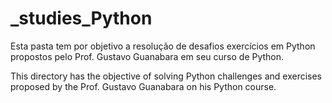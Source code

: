 # _studies_Python
Esta pasta tem por objetivo a resolução de desafios exercícios em Python propostos pelo Prof. Gustavo Guanabara em seu curso de Python.

This directory has the objective of solving Python challenges and exercises proposed by the Prof. Gustavo Guanabara on his Python course.
